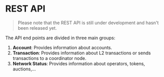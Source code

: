 # REST API

> Please note that the REST API is still under development and hasn't been released yet. 

The API end points are divided in three main groups:
1. **Account**: Provides information about accounts.
2. **Transaction**: Provides information about L2 transactions or sends transactions to a coordinator node.
3. **Network Status**: Provides information about operators, tokens, auctions,...


